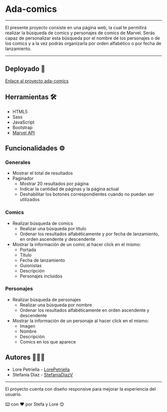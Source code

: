 # Ada-comics

---

El presente proyecto consiste en una página web, la cual te permitirá realizar la búsqueda de comics y personajes de comics de Marvel. Serás capaz de personalizar esta búsqueda por el nombre de los personajes o de los comics y a la vez podrás organizarla por orden alfabético o por fecha de lanzamiento.

---

## Deployado 🚀

[Enlace al proyecto ada-comics ](https://lorepetriella.github.io/ada-comics/)

## Herramientas 🛠️

- HTML5
- Sass
- JavaScript
- Bootstrap
- [Marvel API](https://developer.marvel.com/docs)

## Funcionalidades ⚙️

### Generales

- Mostrar el total de resultados
- Paginador
  - Mostrar 20 resultados por página
  - Indicar la cantidad de páginas y la página actual
  - Deshabilitar los botones correspondientes cuando no puedan ser utilizados

### Comics

- Realizar búsqueda de comics
  - Realizar una búsqueda por título
  - Ordenar los resultados alfabéticamente y por fecha de lanzamiento, en orden ascendente y descendente
- Mostrar la información de un comic al hacer click en el mismo:
  - Portada
  - Título
  - Fecha de lanzamiento
  - Guionistas
  - Descripción
  - Personajes incluidos

### Personajes

- Realizar búsqueda de personajes
  - Realizar una búsqueda por nombre
  - Ordenar los resultados alfabéticamente en orden ascendente y descendente
- Mostrar la información de un personaje al hacer click en el mismo:
  - Imagen
  - Nombre
  - Descripción
  - Comics en los que aparece

## Autores 👩🏽‍💻

- Lore Petriella - [LorePetriella](https://github.com/LorePetriella)
- Stefania Diaz - [StefaniaDiazV](https://github.com/StefaniaDiazV)

---

El proyecto cuenta con diseño responsive para mejorar la experiencia del usuario.

⌨️ con ❤️ por Stefa y Lore 😊

